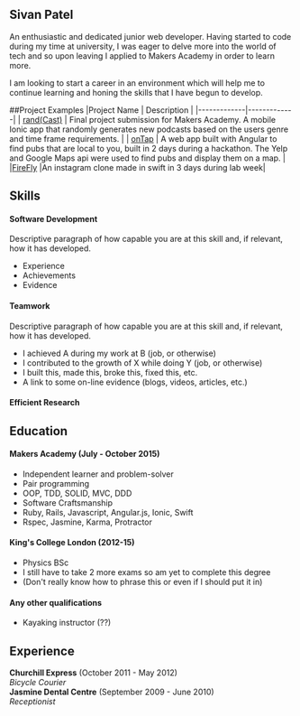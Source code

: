 ## Sivan Patel

An enthusiastic and dedicated junior web developer. Having started to code during my time at university, I was eager to delve more into the world of tech and so upon leaving I applied to Makers Academy in order to learn more.

I am looking to start a career in an environment which will help me to continue learning and honing the skills that I have begun to develop.


##Project Examples
|Project Name | Description |
|-------------|-------------|
| <a href="https://github.com/ShuflCast/randCast">rand(Cast)</a>  | Final project submission for Makers Academy. A mobile Ionic app that randomly generates new podcasts based on the users genre and time frame requirements. |
| <a href="https://github.com/sivanpatel/onTap_2">onTap</a> | A web app built with Angular to find pubs that are local to you, built in 2 days during a hackathon. The Yelp and Google Maps api were used to find pubs and display them on a map. |
|<a href="https://github.com/katylouise/FireFlyApp">FireFly</a> |An instagram clone made in swift in 3 days during lab week|

## Skills
#### Software Development
Descriptive paragraph of how capable you are at this skill and, if relevant, how it has developed.

- Experience
- Achievements
- Evidence

#### Teamwork

Descriptive paragraph of how capable you are at this skill and, if relevant, how it has developed.

- I achieved A during my work at B (job, or otherwise)
- I contributed to the growth of X while doing Y (job, or otherwise)
- I built this, made this, broke this, fixed this, etc.
- A link to some on-line evidence (blogs, videos, articles, etc.)

#### Efficient Research

## Education

#### Makers Academy (July - October 2015)

- Independent learner and problem-solver
- Pair programming
- OOP, TDD, SOLID, MVC, DDD
- Software Craftsmanship
- Ruby, Rails, Javascript, Angular.js, Ionic, Swift
- Rspec, Jasmine, Karma, Protractor

#### King's College London (2012-15)

- Physics BSc
- I still have to take 2 more exams so am yet to complete this degree
- (Don't really know how to phrase this or even if I should put it in)

#### Any other qualifications

- Kayaking instructor (??)

#####

## Experience

**Churchill Express** (October 2011 - May 2012)    
*Bicycle Courier*  
**Jasmine Dental Centre** (September 2009 - June 2010)   
*Receptionist*  
